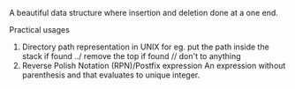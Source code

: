 A beautiful data structure where insertion and deletion done at a one end.

Practical usages 

1. Directory path representation in UNIX
    for eg. put the path inside the stack 
    if found ../ remove the top if found // don't to anything
2. Reverse Polish Notation (RPN)/Postfix expression
An expression without parenthesis and that evaluates to unique integer.


